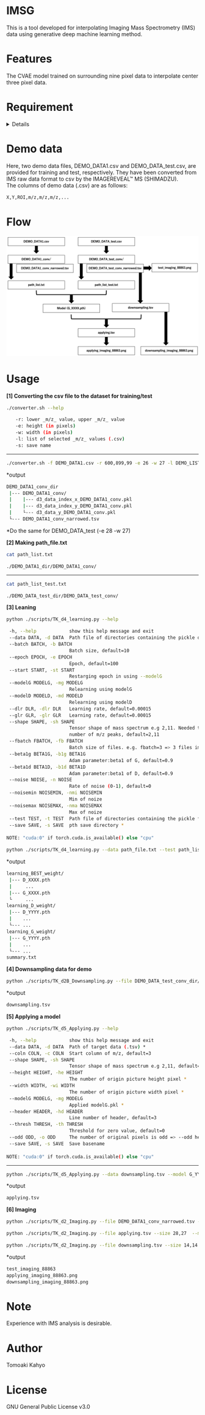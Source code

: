 # IMSG
This is a tool developed for interpolating Imaging Mass Spectrometry (IMS) data using generative deep machine learning method.

 
# Features
The CVAE model trained on surrounding nine pixel data to interpolate center three pixel data.

 
# Requirement
<details>
 Pytorch is used with CUDA.   
 
 It is recommended to run in anaconda environment.    
  
 ```bash   
 conda info
 ```
 ```bash   
           conda version : 23.9.0
    conda-build version : 3.27.0
         python version : 3.10.9.final.0
 ```
--- 
 ```bash   
 conda list | grep pytorch
 ```
 ```bash   
 pytorch                   2.0.0           cpu_generic_py310h3496f23_1    conda-forge
 ```
---
 ```bash   
 nvcc --version
 ```
 ```bash
 Build cuda_12.4.r12.4/compiler.34097967_0
 ```
 *Other libraries: pandas, dask   

 *The hardware environment is described below for reference.   
 CPU: Intel(R) Xeon(R) CPU E5-2603 v4 @1.70GHz    
 GPU: NVIDIA TITAN X (Pascal) 12GB (recommended for learning)   
 System Mem: DDR4 64GB   
</details>


# Demo data
Here, two demo data files, DEMO_DATA1.csv and DEMO_DATA_test.csv, are provided for training and test, respectively. 
They have been converted from IMS raw data format to csv by the IMAGEREVEAL&trade; MS (SHIMADZU).   
The columns of demo data (.csv) are as follows:
```bash
X,Y,ROI,m/z,m/z,m/z,...
```

# Flow
![Flow chart](GIMS_flow_chart.png)


 
# Usage
**[1] Converting the csv file to the dataset for training/test**
   ```bash
   ./converter.sh --help
   ```
   ```bash
　　-r: lower _m/z_ value, upper _m/z_ value   
　　-e: height (in pixels)   
　　-w: width (in pixels)   
　　-l: list of selected _m/z_ values (.csv)   
　　-s: save name
   ```
---
   ```bash
   ./converter.sh -f DEMO_DATA1.csv -r 600,899,99 -e 26 -w 27 -l DEMO_LIST.csv -s DEMO_DATA1_conv
   ```
  *output    
 ```bash
 DEMO_DATA1_conv_dir    
  |--- DEMO_DATA1_conv/   
  |    |--- d3_data_index_x_DEMO_DATA1_conv.pkl    
  |    |--- d3_data_index_y_DEMO_DATA1_conv.pkl    
  |    └--- d3_data_y_DEMO_DATA1_conv.pkl   
  └--- DEMO_DATA1_conv_narrowed.tsv    
 ```

  *Do the same for DEMO_DATA_test (-e 28 -w 27)


**[2] Making path_file.txt**
```bash
cat path_list.txt
```
```bash
./DEMO_DATA1_dir/DEMO_DATA1_conv/
```
---
```bash
cat path_list_test.txt
```
```bash
./DEMO_DATA_test_dir/DEMO_DATA_test_conv/
```

  
**[3] Leaning**    
   ```bash
   python ./scripts/TK_d4_learning.py --help
   ```
   ```bash
    -h, --help            show this help message and exit   
    --data DATA, -d DATA  Path file of directories containing the pickle data *   
    --batch BATCH, -b BATCH   
                          Batch size, default=10   
    --epoch EPOCH, -e EPOCH   
                          Epoch, default=100   
    --start START, -st START   
                          Restarging epoch in using --modelG   
    --modelG MODELG, -mg MODELG   
                          Relearning using modelG   
    --modelD MODELD, -md MODELD   
                          Relearning using modelD   
    --dlr DLR, -dlr DLR   Learning rate, default=0.00015   
    --glr GLR, -glr GLR   Learning rate, default=0.00015   
    --shape SHAPE, -sh SHAPE   
                          Tensor shape of mass spectrum e.g 2,11. Needed to be mathed to the total   
                          number of m/z peaks, default=2,11   
    --fbatch FBATCH, -fb FBATCH   
                          Batch size of files. e.g. fbatch=3 => 3 files import once from --data, default=2     
    --beta1g BETA1G, -b1g BETA1G   
                          Adam parameter:beta1 of G, default=0.9    
    --beta1d BETA1D, -b1d BETA1D   
                          Adam parameter:beta1 of D, default=0.9       
    --noise NOISE, -n NOISE   
                          Rate of noise (0-1), default=0   
    --noisemin NOISEMIN, -nmi NOISEMIN   
                          Min of noize   
    --noisemax NOISEMAX, -nma NOISEMAX   
                          Max of noize   
    --test TEST, -t TEST  Path file of directories containing the pickle for test. If not necessary, put the same file as --data *   
    --save SAVE, -s SAVE  pth save directory *

   NOTE: "cuda:0" if torch.cuda.is_available() else "cpu"
   ```
   ```bash
   python ./scripts/TK_d4_learning.py --data path_file.txt --test path_list_test.txt --shape 2,11 --dlr 0.00000001 --glr 0.002 --beta1g 0.99 --batch 22224 –-fbatch 2 --epoch 1000--save learning
   ```
*output  
 ```bash
 learning_BEST_weight/
  |--- D_XXXX.pth
  |     ...
  |--- G_XXXX.pth
  └     ...
 learning_D_weight/
  |--- D_YYYY.pth
  |    ...
  └--- ...
 learning_G_weight/
  |--- G_YYYY.pth
  |    ...
  └--- ...
 summary.txt
 ```


**[4] Downsampling data for demo**
 ```bash
python ./scripts/TK_d2B_Downsampling.py --file DEMO_DATA_test_conv_dir/DEMO_DATA_test_conv_narrowed.tsv --size 28,27 --donwn 2 --save downsampling
 ```
*output
 ```bash
 downsampling.tsv
 ```
   
**[5] Applying a model**
 ```bash
python ./scripts/TK_d5_Applying.py --help
 ```
 ```bash
  -h, --help            show this help message and exit
  --data DATA, -d DATA  Path of target data (.tsv) *
  --coln COLN, -c COLN  Start column of m/z, default=3
  --shape SHAPE, -sh SHAPE
                        Tensor shape of mass spectrum e.g 2,11, default=2,11
  --height HEIGHT, -he HEIGHT
                        The number of origin picture height pixel *
  --width WIDTH, -wi WIDTH
                        The number of origin picture width pixel *
  --modelG MODELG, -mg MODELG
                        Applied modelG.pkl *
  --header HEADER, -hd HEADER
                        Line number of header, default=3
  --thresh THRESH, -th THRESH
                        Threshold for zero value, default=0
  --odd ODD, -o ODD     The number of original pixels is odd => --odd height or --odd width or --odd both, default=none
  --save SAVE, -s SAVE  Save basename

NOTE: "cuda:0" if torch.cuda.is_available() else "cpu"
 ```
---
 ```bash
python ./scripts/TK_d5_Applying.py --data downsampling.tsv --model G_YYY.pth  --height 14 --width 14--odd width --shape 2,11 --save applying
 ```
*output
 ```bash
applying.tsv
 ```


**[6] Imaging**    

 ```bash
python ./scripts/TK_d2_Imaging.py --file DEMO_DATA1_conv_narrowed.tsv --size 28,27  --mz 888.63 --save test_imaging_d5
 ```
 ```bash
python ./scripts/TK_d2_Imaging.py --file applying.tsv --size 28,27  --mz 888.63 --save applying_imaging_d5
 ```
 ```bash
python ./scripts/TK_d2_Imaging.py --file downsampling.tsv --size 14,14  --mz 888.63 --save downsampling_imaging_d2B
 ```
*output
 ```bash
test_imaging_88863
applying_imaging_88863.png
downsampling_imaging_88863.png
 ```


# Note
Experience with IMS analysis is desirable.


# Author
Tomoaki Kahyo

 
# License
GNU General Public License v3.0 
